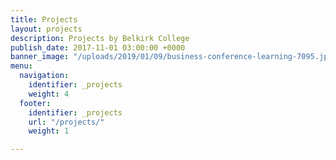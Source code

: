 ```yaml
---
title: Projects
layout: projects
description: Projects by Belkirk College
publish_date: 2017-11-01 03:00:00 +0000
banner_image: "/uploads/2019/01/09/business-conference-learning-7095.jpg"
menu:
  navigation:
    identifier: _projects
    weight: 4
  footer:
    identifier: _projects
    url: "/projects/"
    weight: 1

---
```

